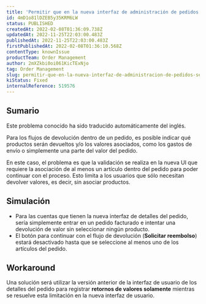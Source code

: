 ```yaml
---
title: 'Permitir que en la nueva interfaz de administración de pedidos se devuelvan valores sin relacionar un artículo'
id: 4mD1o81lDZEB5y35KRM6LW
status: PUBLISHED
createdAt: 2022-02-08T01:36:09.738Z
updatedAt: 2022-11-25T22:03:00.483Z
publishedAt: 2022-11-25T22:03:00.483Z
firstPublishedAt: 2022-02-08T01:36:10.568Z
contentType: knownIssue
productTeam: Order Management
author: 2mXZkbi0oi061KicTExNjo
tag: Order Management
slug: permitir-que-en-la-nueva-interfaz-de-administracion-de-pedidos-se-devuelvan-valores-sin-relacionar-un-articulo
kiStatus: Fixed
internalReference: 519576
---
```


## Sumario

<div class="alert alert-info">
  <p>Este problema conocido ha sido traducido automáticamente del inglés.</p>
</div>


Para los flujos de devolución dentro de un pedido, es posible indicar qué productos serán devueltos y/o los valores asociados, como los gastos de envío o simplemente una parte del valor del pedido.

En este caso, el problema es que la validación se realiza en la nueva UI que requiere la asociación de al menos un artículo dentro del pedido para poder continuar con el proceso. Esto limita a los usuarios que sólo necesitan devolver valores, es decir, sin asociar productos.



## Simulación



- Para las cuentas que tienen la nueva interfaz de detalles del pedido, sería simplemente entrar en un pedido facturado e intentar una devolución de valor sin seleccionar ningún producto.
- El botón para continuar con el flujo de devolución (**Solicitar reembolso**) estará desactivado hasta que se seleccione al menos uno de los artículos del pedido.



## Workaround


Una solución será utilizar la versión anterior de la interfaz de usuario de los detalles del pedido para registrar **retornos de valores solamente** mientras se resuelve esta limitación en la nueva interfaz de usuario.

